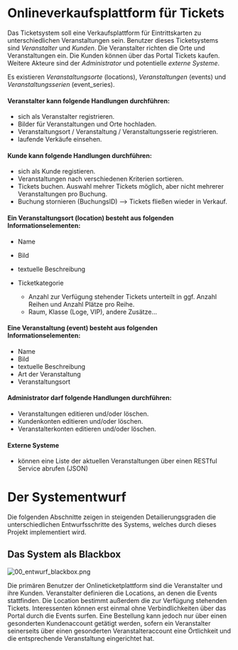 # Onlineverkaufsplattform für Tickets #

Das Ticketsystem soll eine Verkaufsplattform für Eintrittskarten zu unterschiedlichen Veranstaltungen sein.
Benutzer dieses Ticketsystems sind *Veranstalter* und *Kunden*.
Die Veranstalter richten die Orte und Veranstaltungen ein. Die Kunden können über das Portal Tickets kaufen.
Weitere Akteure sind der *Administrator* und potentielle *externe Systeme*.

Es existieren *Veranstaltungsorte* (locations), *Veranstaltungen* (events) und *Veranstaltungsserien* (event_series).


#### Veranstalter kann folgende Handlungen durchführen: ####

* sich als Veranstalter registrieren.
* Bilder für Veranstaltungen und Orte hochladen.
* Veranstaltungsort / Veranstaltung / Veranstaltungsserie registrieren.
* laufende Verkäufe einsehen.


#### Kunde kann folgende Handlungen durchführen: ####

* sich als Kunde registieren.
* Veranstaltungen nach verschiedenen Kriterien sortieren.
* Tickets buchen. Auswahl mehrer Tickets möglich, aber nicht mehrerer Veranstaltungen pro Buchung.
* Buchung stornieren (BuchungsID) --> Tickets fließen wieder in Verkauf.


#### Ein Veranstaltungsort (location) besteht aus folgenden Informationselementen: ####

 * Name
 * Bild
 * textuelle Beschreibung
 * Ticketkategorie

	* Anzahl zur Verfügung stehender Tickets unterteilt in ggf.
          Anzahl Reihen und Anzahl Plätze pro Reihe.
	* Raum, Klasse (Loge, VIP), andere Zusätze... 


#### Eine Veranstaltung (event) besteht aus folgenden Informationselementen: ####

 * Name
 * Bild
 * textuelle Beschreibung
 * Art der Veranstaltung
 * Veranstaltungsort


#### Administrator darf folgende Handlungen durchführen: ####

 * Veranstaltungen editieren und/oder löschen.
 * Kundenkonten editieren und/oder löschen.
 * Veranstalterkonten editieren und/oder löschen.


#### Externe Systeme ####

 * können eine Liste der aktuellen Veranstaltungen über einen RESTful Service abrufen (JSON)


# Der Systementwurf #

Die folgenden Abschnitte zeigen in steigenden Detailierungsgraden die unterschiedlichen Entwurfsschritte des Systems, welches durch dieses Projekt implementiert wird.


## Das System als Blackbox ##

![00_entwurf_blackbox.png](https://bitbucket.org/repo/BnRroj/images/2851040462-00_entwurf_blackbox.png)

Die primären Benutzer der Onlineticketplattform sind die Veranstalter und ihre Kunden. Veranstalter definieren die Locations, an denen die Events stattfinden. Die Location bestimmt außerdem die zur Verfügung stehenden Tickets. Interessenten können erst einmal ohne Verbindlichkeiten über das Portal durch die Events surfen. Eine Bestellung kann jedoch nur über einen gesonderten Kundenaccount getätigt werden, sofern ein Veranstalter seinerseits über einen gesonderten Veranstalteraccount eine Örtlichkeit und die entsprechende Veranstaltung eingerichtet hat.